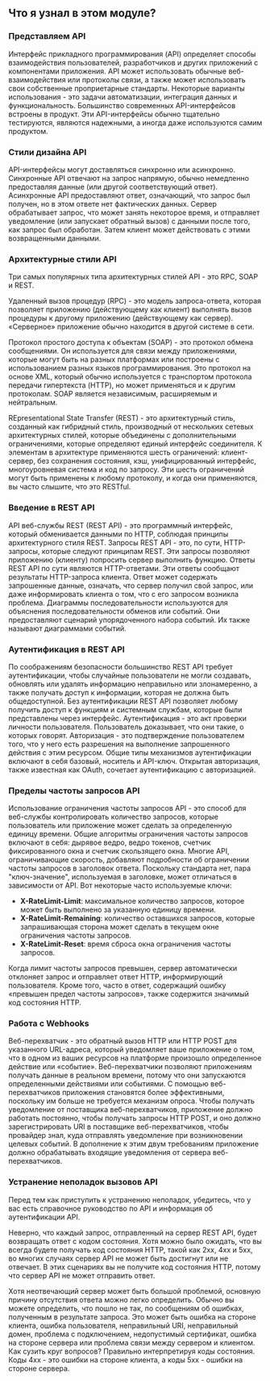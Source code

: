 <!-- 4.9.1 -->
## Что я узнал в этом модуле?

### Представляем API

Интерфейс прикладного программирования (API) определяет способы взаимодействия пользователей, разработчиков и других приложений с компонентами приложения. API может использовать обычные веб-взаимодействия или протоколы связи, а также может использовать свои собственные проприетарные стандарты. Некоторые варианты использования - это задачи автоматизации, интеграция данных и функциональность. Большинство современных API-интерфейсов встроены в продукт. Эти API-интерфейсы обычно тщательно тестируются, являются надежными, а иногда даже используются самим продуктом.

### Стили дизайна API

API-интерфейсы могут доставляться синхронно или асинхронно. Синхронные API отвечают на запрос напрямую, обычно немедленно предоставляя данные (или другой соответствующий ответ). Асинхронные API предоставляют ответ, означающий, что запрос был получен, но в этом ответе нет фактических данных. Сервер обрабатывает запрос, что может занять некоторое время, и отправляет уведомление (или запускает обратный вызов) с данными после того, как запрос был обработан. Затем клиент может действовать с этими возвращенными данными.

### Архитектурные стили API

Три самых популярных типа архитектурных стилей API - это RPC, SOAP и REST.

Удаленный вызов процедур (RPC) - это модель запроса-ответа, которая позволяет приложению (действующему как клиент) выполнять вызов процедуры к другому приложению (действующему как сервер). «Серверное» приложение обычно находится в другой системе в сети.

Протокол простого доступа к объектам (SOAP) - это протокол обмена сообщениями. Он используется для связи между приложениями, которые могут быть на разных платформах или построены с использованием разных языков программирования. Это протокол на основе XML, который обычно используется с транспортом протокола передачи гипертекста (HTTP), но может применяться и к другим протоколам. SOAP является независимым, расширяемым и нейтральным.

REpresentational State Transfer (REST) - это архитектурный стиль, созданный как гибридный стиль, производный от нескольких сетевых архитектурных стилей, которые объединены с дополнительными ограничениями, которые определяют единый интерфейс соединителя. К элементам в архитектуре применяются шесть ограничений: клиент-сервер, без сохранения состояния, кэш, унифицированный интерфейс, многоуровневая система и код по запросу. Эти шесть ограничений могут быть применены к любому протоколу, и когда они применяются, вы часто слышите, что это RESTful.

### Введение в REST API

API веб-службы REST (REST API) - это программный интерфейс, который обменивается данными по HTTP, соблюдая принципы архитектурного стиля REST. Запросы REST API - это, по сути, HTTP-запросы, которые следуют принципам REST. Эти запросы позволяют приложению (клиенту) попросить сервер выполнить функцию. Ответы REST API по сути являются HTTP-ответами. Эти ответы сообщают результаты HTTP-запроса клиента. Ответ может содержать запрошенные данные, означать, что сервер получил свой запрос, или даже информировать клиента о том, что с его запросом возникла проблема. Диаграммы последовательности используются для объяснения последовательности обменов или событий. Они предоставляют сценарий упорядоченного набора событий. Их также называют диаграммами событий.

### Аутентификация в REST API

По соображениям безопасности большинство REST API требует аутентификации, чтобы случайные пользователи не могли создавать, обновлять или удалять информацию неправильно или злонамеренно, а также получать доступ к информации, которая не должна быть общедоступной. Без аутентификации REST API позволяет любому получить доступ к функциям и системным службам, которые были представлены через интерфейс. Аутентификация - это акт проверки личности пользователя. Пользователь доказывает, что они такие, о которых говорят. Авторизация - это подтверждение пользователем того, что у него есть разрешения на выполнение запрошенного действия с этим ресурсом. Общие типы механизмов аутентификации включают в себя базовый, носитель и API-ключ. Открытая авторизация, также известная как OAuth, сочетает аутентификацию с авторизацией.

### Пределы частоты запросов API

Использование ограничения частоты запросов API - это способ для веб-службы контролировать количество запросов, которые пользователь или приложение может сделать за определенную единицу времени. Общие алгоритмы ограничения частоты запросов включают в себя: дырявое ведро, ведро токенов, счетчик фиксированного окна и счетчик скользящего окна. Многие API, ограничивающие скорость, добавляют подробности об ограничении частоты запросов в заголовок ответа. Поскольку стандарта нет, пара "ключ-значение", используемая в заголовке, может отличаться в зависимости от API. Вот некоторые часто используемые ключи:

* **X-RateLimit-Limit**: максимальное количество запросов, которое может быть выполнено за указанную единицу времени.
* **X-RateLimit-Remaining**: количество оставшихся запросов, которые запрашивающая сторона может сделать в текущем окне ограничения частоты запросов.
* **X-RateLimit-Reset**: время сброса окна ограничения частоты запросов.

Когда лимит частоты запросов превышен, сервер автоматически отклоняет запрос и отправляет ответ HTTP, информирующий пользователя. Кроме того, часто в ответ, содержащий ошибку «превышен предел частоты запросов», также содержится значимый код состояния HTTP.

### Работа с Webhooks

Веб-перехватчик - это обратный вызов HTTP или HTTP POST для указанного URL-адреса, который уведомляет ваше приложение о том, что в одном из ваших ресурсов на платформе произошло определенное действие или «событие». Веб-перехватчики позволяют приложениям получать данные в реальном времени, потому что они запускаются определенными действиями или событиями. С помощью веб-перехватчиков приложения становятся более эффективными, поскольку им больше не требуется механизм опроса. Чтобы получать уведомление от поставщика веб-перехватчиков, приложение должно работать постоянно, чтобы получать запросы HTTP POST, и оно должно зарегистрировать URI в поставщике веб-перехватчиков, чтобы провайдер знал, куда отправлять уведомление при возникновении целевых событий. В дополнение к этим двум требованиям приложение должно обрабатывать входящие уведомления от сервера веб-перехватчиков.

### Устранение неполадок вызовов API

Перед тем как приступить к устранению неполадок, убедитесь, что у вас есть справочное руководство по API и информация об аутентификации API.

Неверно, что каждый запрос, отправленный на сервер REST API, будет возвращать ответ с кодом состояния. Хотя можно было ожидать, что вы всегда будете получать код состояния HTTP, такой как 2xx, 4xx и 5xx, во многих случаях сервер API не может быть достигнут или не отвечает. В этих сценариях вы не получите код состояния HTTP, потому что сервер API не может отправить ответ.

Хотя неотвечающий сервер может быть большой проблемой, основную причину отсутствия ответа можно легко определить. Обычно вы можете определить, что пошло не так, по сообщениям об ошибках, полученным в результате запроса. Это может быть ошибка на стороне клиента, ошибка пользователя, неправильный URI, неправильный домен, проблема с подключением, недопустимый сертификат, ошибка на стороне сервера или проблема связи между сервером и клиентом. Как сузить круг вопросов? Правильно интерпретируя коды состояния. Коды 4xx - это ошибки на стороне клиента, а коды 5xx - ошибки на стороне сервера.


